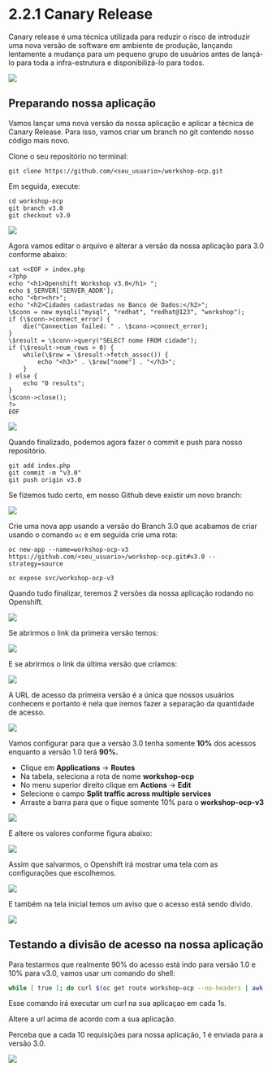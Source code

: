 # 2.2.1 Canary Release

Canary release é uma técnica utilizada para reduzir o risco de introduzir uma nova versão de software em ambiente de produção, lançando lentamente a mudança para um pequeno grupo de usuários antes de lançá-lo para toda a infra-estrutura e disponibilizá-lo para todos.

![](../../.gitbook/assets/canary-release-2%20%281%29.png)

## Preparando nossa aplicação

Vamos lançar uma nova versão da nossa aplicação e aplicar a técnica de Canary Release. Para isso, vamos criar um branch no git contendo nosso código mais novo.

Clone o seu repositório no terminal:

```text
git clone https://github.com/<seu_usuario>/workshop-ocp.git
```

Em seguida, execute:

```text
cd workshop-ocp
git branch v3.0
git checkout v3.0
```

![](../../.gitbook/assets/git-branch%20%281%29.gif)

Agora vamos editar o arquivo e alterar a versão da nossa aplicação para 3.0 conforme abaixo:

```text
cat <<EOF > index.php
<?php
echo "<h1>Openshift Workshop v3.0</h1> ";
echo $_SERVER['SERVER_ADDR'];
echo "<br><hr>";
echo "<h2>Cidades cadastradas no Banco de Dados:</h2>";
\$conn = new mysqli("mysql", "redhat", "redhat@123", "workshop");
if (\$conn->connect_error) {
    die("Connection failed: " . \$conn->connect_error);
}
\$result = \$conn->query("SELECT nome FROM cidade");
if (\$result->num_rows > 0) {
    while(\$row = \$result->fetch_assoc()) {
        echo "<h3>" . \$row["nome"] . "</h3>";
    }
} else {
    echo "0 results";
}
\$conn->close();
?>
EOF
```

![](../../.gitbook/assets/change-version%20%281%29.gif)

Quando finalizado, podemos agora fazer o commit e push para nosso repositório.

```text
git add index.php
git commit -m "v3.0"
git push origin v3.0
```

Se fizemos tudo certo, em nosso Github deve existir um novo branch:

![](../../.gitbook/assets/show-branch%20%281%29.gif)

Crie uma nova app usando a versão do Branch 3.0 que acabamos de criar usando o comando `oc` e em seguida crie uma rota:

```
oc new-app --name=workshop-ocp-v3 https://github.com/<seu_usuario>/workshop-ocp.git#v3.0 --strategy=source
```

```
oc expose svc/workshop-ocp-v3
```

Quando tudo finalizar, teremos 2 versões da nossa aplicação rodando no Openshift.

![](../../.gitbook/assets/selection_048%20%281%29.png)

Se abrirmos o link da primeira versão temos:

![](../../.gitbook/assets/selection_049.png)

E se abrirmos o link da última versão que criamos:

![](../../.gitbook/assets/selection_050.png)

A URL de acesso da primeira versão é a única que nossos usuários conhecem e portanto é nela que iremos fazer a separação da quantidade de acesso.

![](../../.gitbook/assets/selection_051%20%281%29.png)

Vamos configurar para que a versão 3.0 tenha somente **10%** dos acessos enquanto a versão 1.0 terá **90%.**

* Clique em **Applications** -&gt; **Routes**
* Na tabela, seleciona a rota de nome **workshop-ocp**
* No menu superior direito clique em **Actions** -&gt; **Edit**
* Selecione o campo **Split traffic across multiple services**
* Arraste a barra para que o fique somente 10% para o **workshop-ocp-v3**

![](../../.gitbook/assets/select-route%20%281%29.gif)

E altere os valores conforme figura abaixo:

![](../../.gitbook/assets/selection_052.png)

Assim que salvarmos, o Openshift irá mostrar uma tela com as configurações que escolhemos.

![](../../.gitbook/assets/selection_053.png)

E também na tela inicial temos um aviso que o acesso está sendo divido.

![](../../.gitbook/assets/selection_054%20%281%29.png)

## Testando a divisão de acesso na nossa aplicação

Para testarmos que realmente 90% do acesso está indo para versão 1.0 e 10% para v3.0, vamos usar um comando do shell:

```bash
while [ true ]; do curl $(oc get route workshop-ocp --no-headers | awk '{print $2"/"}'); sleep 1.3; echo; done
```

Esse comando irá executar um curl na sua aplicaçao em cada 1s.

Altere a url acima de acordo com a sua aplicação.

Perceba que a cada 10 requisições para nossa aplicação, 1 é enviada para a versão 3.0.

![](../../.gitbook/assets/selection_055.png)

